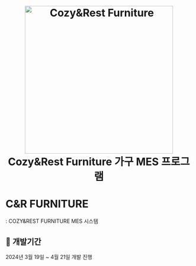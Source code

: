 <h1 align="center">
  <br>
  <img src="https://github.com/jihyeon00/CNR_FURNITURE/assets/120089047/092a2a42-83c0-405b-9e5d-76f22bba5460" alt="Cozy&Rest Furniture" width="400">
  <br>
  Cozy&Rest Furniture 가구 MES 프로그램
  <br>
</h1>

# C&R FURNITURE
: COZY&REST FURNITURE MES 시스템

## :calendar: 개발기간

2024년 3월 19일 ~ 4월 21일 개발 진행
